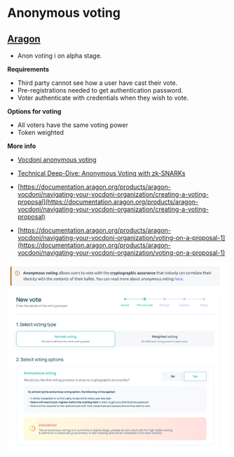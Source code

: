 # Anonymous voting

## [Aragon](https://aragon.org/)

- Anon voting i on alpha stage.

**Requirements**

- Third party cannot see how a user have cast their vote.  
- Pre-registrations needed to get authentication password.  
- Voter authenticate with credentials when they wish to vote.  

**Options for voting**
- All voters have the same voting power  
- Token weighted

**More info**

- [Vocdoni anonymous voting](https://blog.aragon.org/introducing-vocdoni-anonymous-voting/)

- [Technical Deep-Dive: Anonymous Voting with zk-SNARKs](https://blog.aragon.org/technical-deep-dive-anonymous-voting-with-zk-snarks/)

- [https://documentation.aragon.org/products/aragon-vocdoni/navigating-your-vocdoni-organization/creating-a-voting-proposal](https://documentation.aragon.org/products/aragon-vocdoni/navigating-your-vocdoni-organization/creating-a-voting-proposal)  

- [https://documentation.aragon.org/products/aragon-vocdoni/navigating-your-vocdoni-organization/voting-on-a-proposal-1](https://documentation.aragon.org/products/aragon-vocdoni/navigating-your-vocdoni-organization/voting-on-a-proposal-1)

![](pics/aragon_anon_voting.png)
